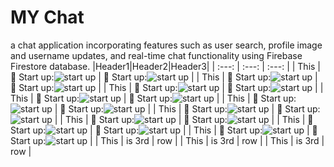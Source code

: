 # MY Chat 
a chat application incorporating features such as user search, profile image and username updates, and real-time chat functionality using Firebase Firestore database.
|Header1|Header2|Header3|
| :---: | :---: | :---: |
| This | :pushpin: Start up:![ start up](https://github.com/fatemazohor/MyChat_Android_app/blob/main/chatImage/Screenshot_1.png) | :pushpin: Start up:![ start up](https://github.com/fatemazohor/MyChat_Android_app/blob/main/chatImage/Screenshot_2.png) |
| This | :pushpin: Start up:![ start up](https://github.com/fatemazohor/MyChat_Android_app/blob/main/chatImage/Screenshot_9.png) | :pushpin: Start up:![ start up](https://github.com/fatemazohor/MyChat_Android_app/blob/main/chatImage/Screenshot_10.png) |
| This | :pushpin: Start up:![ start up](https://github.com/fatemazohor/MyChat_Android_app/blob/main/chatImage/Screenshot_11.png) | :pushpin: Start up:![ start up](https://github.com/fatemazohor/MyChat_Android_app/blob/main/chatImage/Screenshot_12.png) |
| This | :pushpin: Start up:![ start up](https://github.com/fatemazohor/MyChat_Android_app/blob/main/chatImage/Screenshot_13.png) | :pushpin: Start up:![ start up](https://github.com/fatemazohor/MyChat_Android_app/blob/main/chatImage/Screenshot_14.png) |
| This | :pushpin: Start up:![ start up](https://github.com/fatemazohor/MyChat_Android_app/blob/main/chatImage/Screenshot_15.png) | :pushpin: Start up:![ start up](https://github.com/fatemazohor/MyChat_Android_app/blob/main/chatImage/Screenshot_16.png) |
| This | :pushpin: Start up:![ start up](https://github.com/fatemazohor/MyChat_Android_app/blob/main/chatImage/Screenshot_17.png) | :pushpin: Start up:![ start up](https://github.com/fatemazohor/MyChat_Android_app/blob/main/chatImage/Screenshot_18.png) |
| This | :pushpin: Start up:![ start up](https://github.com/fatemazohor/MyChat_Android_app/blob/main/chatImage/Screenshot_4.png) | :pushpin: Start up:![ start up](https://github.com/fatemazohor/MyChat_Android_app/blob/main/chatImage/Screenshot_5.png) |
| This | :pushpin: Start up:![ start up](https://github.com/fatemazohor/MyChat_Android_app/blob/main/chatImage/Screenshot_6.png) | :pushpin: Start up:![ start up](https://github.com/fatemazohor/MyChat_Android_app/blob/main/chatImage/Screenshot_10.png) |
| This | :pushpin: Start up:![ start up](https://github.com/fatemazohor/MyChat_Android_app/blob/main/chatImage/Screenshot_9.png) | :pushpin: Start up:![ start up](https://github.com/fatemazohor/MyChat_Android_app/blob/main/chatImage/Screenshot_10.png) |
| This | is 3rd | row |
| This | is 3rd | row |
| This | is 3rd | row |
